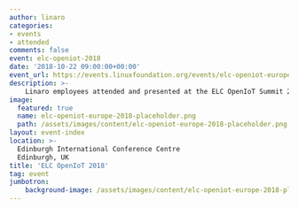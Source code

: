 ```yaml
---
author: linaro
categories:
- events
- attended
comments: false
event: elc-openiot-2018
date: '2018-10-22 09:00:00+00:00'
event_url: https://events.linuxfoundation.org/events/elc-openiot-europe-2018/attend/about/
description: >-
    Linaro employees attended and presented at the ELC OpenIoT Summit 2018. View the Linaro's presentations from the event here.
image:
  featured: true
  name: elc-openiot-europe-2018-placeholder.png
  path: /assets/images/content/elc-openiot-europe-2018-placeholder.png
layout: event-index
location: >-
  Edinburgh International Conference Centre
  Edinburgh, UK
title: 'ELC OpenIoT 2018'
tag: event
jumbotron:
    background-image: /assets/images/content/elc-openiot-europe-2018-placeholder.png
---
```

